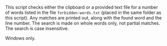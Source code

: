 This script checks either the clipboard or a provided text file for a number of words listed in the file `forbidden-words.txt` (placed in the same folder as this script). Any matches are printed out, along with the found word and the line number. The search is made on whole words only, not partial matches. The search is case insensitive.

Windows only.
